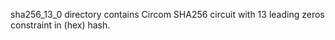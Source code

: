 sha256_13_0 directory contains Circom SHA256 circuit with 13 leading zeros constraint in (hex) hash.

